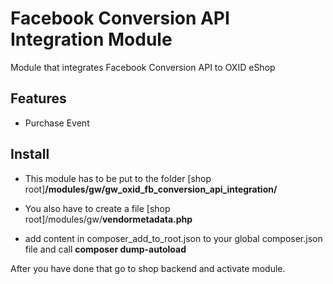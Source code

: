 # Facebook Conversion API Integration Module

Module that integrates Facebook Conversion API to OXID eShop

## Features
* Purchase Event

## Install
- This module has to be put to the folder
\[shop root\]**/modules/gw/gw_oxid_fb_conversion_api_integration/**

- You also have to create a file
\[shop root\]/modules/gw/**vendormetadata.php**

- add content in composer_add_to_root.json to your global composer.json file and call **composer dump-autoload**

After you have done that go to shop backend and activate module.
